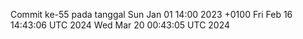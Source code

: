 Commit ke-55 pada tanggal Sun Jan 01 14:00 2023 +0100
Fri Feb 16 14:43:06 UTC 2024
Wed Mar 20 00:43:05 UTC 2024
